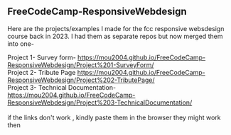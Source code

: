 ## FreeCodeCamp-ResponsiveWebdesign
Here are the projects/examples I made for the fcc responsive websdesign course back in 2023. I had them as separate repos but now merged them into one- <br>


Project 1- Survey form- https://mou2004.github.io/FreeCodeCamp-ResponsiveWebdesign/Project%201-SurveyForm/  <br>
Project 2- Tribute Page https://mou2004.github.io/FreeCodeCamp-ResponsiveWebdesign/Project%202-TributePage/ <br>
Project 3- Technical Documentation- https://mou2004.github.io/FreeCodeCamp-ResponsiveWebdesign/Project%203-TechnicalDocumentation/ <br>  
if the links don't work , kindly paste them in the browser they might work then
